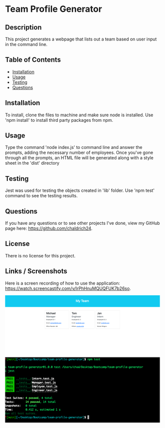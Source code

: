 # Team Profile Generator

## Description
This project generates a webpage that lists out a team based on user input in the command line.

## Table of Contents
* [Installation](#installation)
* [Usage](#usage)
* [Testing](#testing)
* [Questions](#questions)

## Installation
To install, clone the files to machine and make sure node is installed. Use 'npm install' to install third party packages from npm.

## Usage
Type the command 'node index.js' to command line and answer the prompts, adding the necessary number of employees. Once you've gone through all the prompts, an HTML file will be generated along with a style sheet in the 'dist' directory

## Testing
Jest was used for testing the objects created in 'lib' folder. Use 'npm test' command to see the testing results.

## Questions
If you have any questions or to see other projects I've done, view my GitHub page here: https://github.com/chaldrich24.

## License
There is no license for this project.

## Links / Screenshots
Here is a screen recording of how to use the application: https://watch.screencastify.com/v/lrPhHnuMQUQFUK7b26so.

![generated web page](./images/screenshot.png)
![results of test in command line](./images/test-screenshot.png)